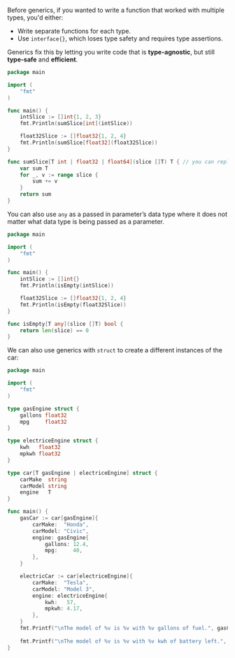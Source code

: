 Before generics, if you wanted to write a function that worked with multiple types, you'd either:

- Write separate functions for each type.
- Use `interface{}`, which loses type safety and requires type assertions.

Generics fix this by letting you write code that is **type-agnostic**, but still **type-safe** and **efficient**.

```Go
package main

import (
	"fmt"
)

func main() {
	intSlice := []int{1, 2, 3}
	fmt.Println(sumSlice[int](intSlice))

	float32Slice := []float32{1, 2, 4}
	fmt.Println(sumSlice[float32](float32Slice))
}

func sumSlice[T int | float32 | float64](slice []T) T { // you can replace T as int for example
	var sum T
	for _, v := range slice {
		sum += v
	}
	return sum
}
```

You can also use `any` as a passed in parameter’s data type where it does not matter what data type is being passed as a parameter.

```Go
package main

import (
	"fmt"
)

func main() {
	intSlice := []int{}
	fmt.Println(isEmpty(intSlice))

	float32Slice := []float32{1, 2, 4}
	fmt.Println(isEmpty(float32Slice))
}

func isEmpty[T any](slice []T) bool {
	return len(slice) == 0
}
```

We can also use generics with `struct` to create a different instances of the car:
```Go
package main

import (
	"fmt"
)

type gasEngine struct {
	gallons float32
	mpg     float32
}

type electriceEngine struct {
	kwh   float32
	mpkwh float32
}

type car[T gasEngine | electriceEngine] struct {
	carMake  string
	carModel string
	engine   T
}

func main() {
	gasCar := car[gasEngine]{
		carMake:  "Honda",
		carModel: "Civic",
		engine: gasEngine{
			gallons: 12.4,
			mpg:     40,
		},
	}

	electricCar := car[electriceEngine]{
		carMake:  "Tesla",
		carModel: "Model 3",
		engine: electriceEngine{
			kwh:   57,
			mpkwh: 4.17,
		},
	}
	fmt.Printf("\nThe model of %v is %v with %v gallons of fuel.", gasCar.carMake, gasCar.carModel, gasCar.engine.gallons) // op: The model of Honda is Civic with 12.4 gallons of fuel.
	
	fmt.Printf("\nThe model of %v is %v with %v kwh of battery left.", electricCar.carMake, electricCar.carModel, electricCar.engine.kwh) // op: The model of Tesla is Model 3 with 57 kwh of battery left.
}
```